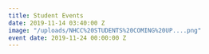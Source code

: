 ```yaml
---
title: Student Events
date: 2019-11-14 03:40:00 Z
image: "/uploads/NHCC%20STUDENTS%20COMING%20UP....png"
event date: 2019-11-24 00:00:00 Z
---
```


